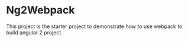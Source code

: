 # Ng2Webpack

This project is the starter project to demonstrate how to use webpack to build angular 2 project.
